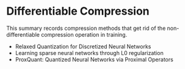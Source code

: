 # Differentiable Compression

This summary records compression methods that get rid of the non-differentiable compression operation in training.

- Relaxed Quantization for Discretized Neural Networks
- Learning sparse neural networks through L0 regularization
- ProxQuant: Quantized Neural Networks via Proximal Operators